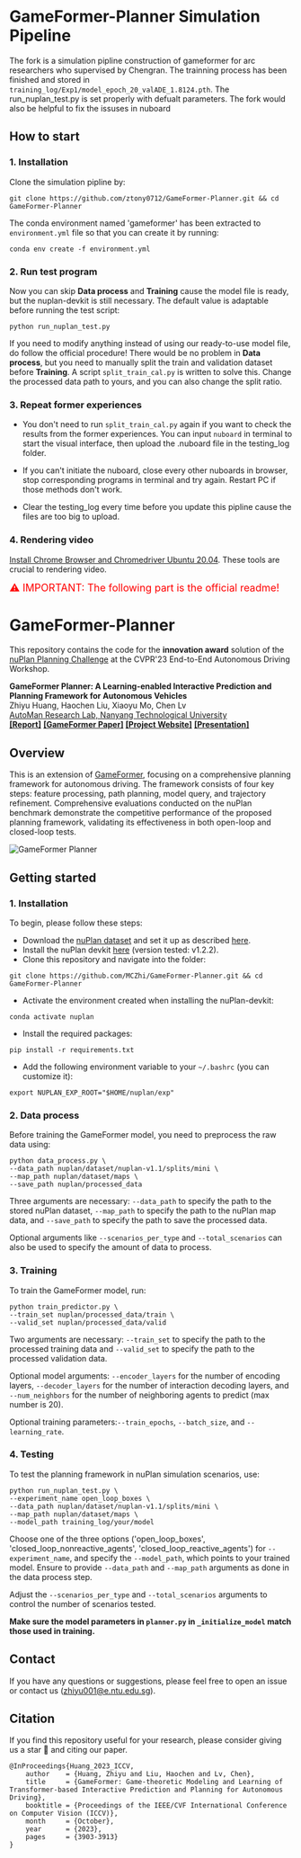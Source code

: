 
# GameFormer-Planner Simulation Pipeline
The fork is a simulation pipline construction of gameformer for arc researchers who supervised by Chengran. The trainning process has been finished and stored in ```training_log/Exp1/model_epoch_20_valADE_1.8124.pth```. The run_nuplan_test.py is set properly with defualt parameters. The fork would also be helpful to fix the issuses in nuboard

## How to start
### 1. Installation
Clone the simulation pipline by:
```
git clone https://github.com/ztony0712/GameFormer-Planner.git && cd GameFormer-Planner
```
The conda environment named 'gameformer' has been extracted to ```environment.yml``` file so that you can create it by running:
```
conda env create -f environment.yml
```

### 2. Run test program
Now you can skip **Data process** and **Training** cause the model file is ready, but the nuplan-devkit is still necessary. The default value is adaptable before running the test script:
```
python run_nuplan_test.py
```

If you need to modify anything instead of using our ready-to-use model file, do follow the official procedure! There would be no problem in **Data process**, but you need to manually split the train and validation dataset before **Training**. A script ```split_train_cal.py``` is written to solve this. Change the processed data path to yours, and you can also change the split ratio.

### 3. Repeat former experiences
- You don't need to run ```split_train_cal.py``` again if you want to check the results from the former experiences. You can input ```nuboard``` in terminal to start the visual interface, then upload the .nuboard file in the testing_log folder.

- If you can't initiate the nuboard, close every other nuboards in browser, stop corresponding programs in terminal and try again. Restart PC if those methods don't work.

- Clear the testing_log every time before you update this pipline cause the files are too big to upload.

### 4. Rendering video
[Install Chrome Browser and Chromedriver Ubuntu 20.04](https://skolo.online/documents/webscrapping/#pre-requisites). These tools are crucial to rendering video.

<font color="red" size="4">&#9888; IMPORTANT: The following part is the official readme! </font>
# GameFormer-Planner
This repository contains the code for the **innovation award** solution of the [nuPlan Planning Challenge](https://opendrivelab.com/AD23Challenge.html#Track4) at the CVPR'23 End-to-End Autonomous Driving Workshop. 

**GameFormer Planner: A Learning-enabled Interactive Prediction and Planning Framework for Autonomous Vehicles**
<br> Zhiyu Huang, Haochen Liu, Xiaoyu Mo, Chen Lv 
<br> [AutoMan Research Lab, Nanyang Technological University](https://lvchen.wixsite.com/automan)
<br> **[[Report]](https://opendrivelab.com/e2ead/AD23Challenge/Track_4_AID.pdf)**&nbsp;**[[GameFormer Paper]](https://arxiv.org/abs/2303.05760)**&nbsp;**[[Project Website]](https://mczhi.github.io/GameFormer/)**&nbsp;**[[Presentation]](https://www.youtube.com/watch?t=1204&v=ZwhXilQKULY&feature=youtu.be&ab_channel=OpenDriveLab)**

## Overview
This is an extension of [GameFormer](https://github.com/MCZhi/GameFormer), focusing on a comprehensive planning framework for autonomous driving. The framework consists of four key steps: feature processing, path planning, model query, and trajectory refinement. Comprehensive evaluations conducted on the nuPlan benchmark demonstrate the competitive performance of the proposed planning framework, validating its effectiveness in both open-loop and closed-loop tests.

![GameFormer Planner](https://github.com/MCZhi/GameFormer-Planner/assets/34206160/c36cb7f1-a5b3-4cef-84e7-8d8116485cbd)

## Getting started
### 1. Installation
To begin, please follow these steps:
- Download the [nuPlan dataset](https://www.nuscenes.org/nuplan#download) and set it up as described [here](https://nuplan-devkit.readthedocs.io/en/latest/dataset_setup.html). 
- Install the nuPlan devkit [here](https://nuplan-devkit.readthedocs.io/en/latest/installation.html) (version tested: v1.2.2). 
- Clone this repository and navigate into the folder:
```
git clone https://github.com/MCZhi/GameFormer-Planner.git && cd GameFormer-Planner
```
- Activate the environment created when installing the nuPlan-devkit:
```
conda activate nuplan
```
- Install the required packages:
```
pip install -r requirements.txt
```
- Add the following environment variable to your `~/.bashrc` (you can customize it):
```
export NUPLAN_EXP_ROOT="$HOME/nuplan/exp"
```

### 2. Data process
Before training the GameFormer model, you need to preprocess the raw data using:
```
python data_process.py \
--data_path nuplan/dataset/nuplan-v1.1/splits/mini \
--map_path nuplan/dataset/maps \
--save_path nuplan/processed_data
```
Three arguments are necessary: ```--data_path``` to specify the path to the stored nuPlan dataset, ```--map_path``` to specify the path to the nuPlan map data, and ```--save_path``` to specify the path to save the processed data. 

Optional arguments like ```--scenarios_per_type``` and ```--total_scenarios``` can also be used to specify the amount of data to process.

### 3. Training
To train the GameFormer model, run:
```
python train_predictor.py \
--train_set nuplan/processed_data/train \
--valid_set nuplan/processed_data/valid
```
Two arguments are necessary: ```--train_set``` to specify the path to the processed training data and ```--valid_set``` to specify the path to the processed validation data.

Optional model arguments: ```--encoder_layers``` for the number of encoding layers, ```--decoder_layers``` for the number of interaction decoding layers, and ```--num_neighbors``` for the number of neighboring agents to predict (max number is 20).

Optional training parameters:```--train_epochs```, ```--batch_size```, and ```--learning_rate```.

### 4. Testing
To test the planning framework in nuPlan simulation scenarios, use:
```
python run_nuplan_test.py \
--experiment_name open_loop_boxes \
--data_path nuplan/dataset/nuplan-v1.1/splits/mini \
--map_path nuplan/dataset/maps \
--model_path training_log/your/model
```
Choose one of the three options ('open_loop_boxes', 'closed_loop_nonreactive_agents', 'closed_loop_reactive_agents') for ```--experiment_name```, and specify the ```--model_path```, which points to your trained model. Ensure to provide ```--data_path``` and ```--map_path``` arguments as done in the data process step.

Adjust the ```--scenarios_per_type``` and ```--total_scenarios``` arguments to control the number of scenarios tested.

**Make sure the model parameters in ```planner.py``` in ```_initialize_model``` match those used in training.**

## Contact
If you have any questions or suggestions, please feel free to open an issue or contact us (zhiyu001@e.ntu.edu.sg).

## Citation
If you find this repository useful for your research, please consider giving us a star &#127775; and citing our paper.

```angular2html
@InProceedings{Huang_2023_ICCV,
    author    = {Huang, Zhiyu and Liu, Haochen and Lv, Chen},
    title     = {GameFormer: Game-theoretic Modeling and Learning of Transformer-based Interactive Prediction and Planning for Autonomous Driving},
    booktitle = {Proceedings of the IEEE/CVF International Conference on Computer Vision (ICCV)},
    month     = {October},
    year      = {2023},
    pages     = {3903-3913}
}
```
